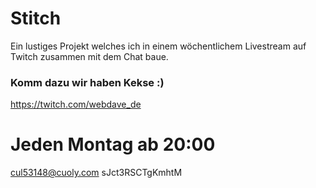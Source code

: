 # Stitch

Ein lustiges Projekt welches ich in einem wöchentlichem Livestream auf Twitch zusammen mit dem Chat baue.

### Komm dazu wir haben Kekse :)

https://twitch.com/webdave_de

# Jeden Montag ab 20:00

cul53148@cuoly.com
sJct3RSCTgKmhtM
